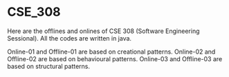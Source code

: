 # CSE_308
Here are the offlines and onlines of CSE 308 (Software Engineering Sessional). All the codes are written in java.

Online-01 and Offline-01 are based on creational patterns.
Online-02 and Offline-02 are based on behavioural patterns.
Online-03 and Offline-03 are based on structural patterns.
